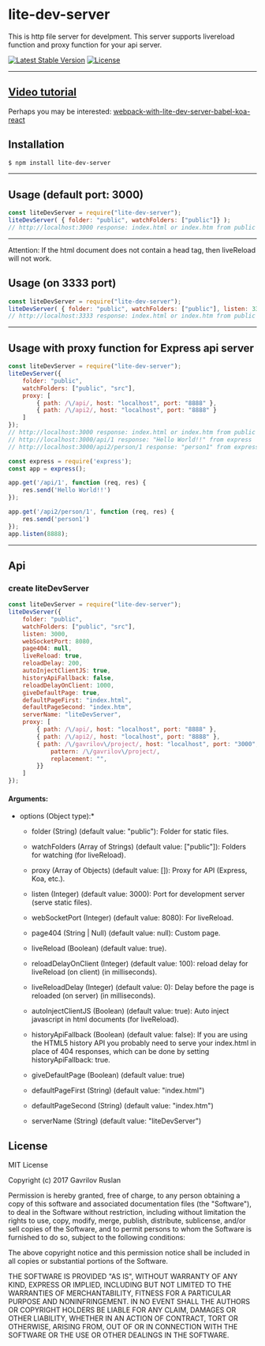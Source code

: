 # lite-dev-server
This is http file server for develpment. This server supports livereload function and proxy function for your api server.

[![Latest Stable Version](https://img.shields.io/npm/v/lite-dev-server.svg)](https://www.npmjs.com/package/lite-dev-server)
[![License](https://img.shields.io/npm/l/lite-dev-server.svg)](https://www.npmjs.com/package/lite-dev-server)

----------

## [Video tutorial](https://youtu.be/x2N2jSCACzM)

Perhaps you may be interested: [webpack-with-lite-dev-server-babel-koa-react](https://github.com/shadowwzw/webpack-with-lite-dev-server-babel-koa-react)

## **Installation**

```bash
$ npm install lite-dev-server
```
----------
## **Usage (default port: 3000)**

```js
const liteDevServer = require("lite-dev-server");
liteDevServer( { folder: "public", watchFolders: ["public"]} );
// http://localhost:3000 response: index.html or index.htm from public folder.
```
----------

Attention: If the html document does not contain a head tag, then liveReload will not work.

## **Usage (on 3333 port)**

```js
const liteDevServer = require("lite-dev-server");
liteDevServer( { folder: "public", watchFolders: ["public"], listen: 3333,} ); 
// http://localhost:3333 response: index.html or index.htm from public folder.
```
----------

## **Usage with proxy function for Express api server**

```js
const liteDevServer = require("lite-dev-server");
liteDevServer({
    folder: "public",
    watchFolders: ["public", "src"],
    proxy: [
        { path: /\/api/, host: "localhost", port: "8888" },
        { path: /\/api2/, host: "localhost", port: "8888" }
    ]
});
// http://localhost:3000 response: index.html or index.htm from public folder.
// http://localhost:3000/api/1 response: "Hello World!!" from express
// http://localhost:3000/api2/person/1 response: "person1" from express

const express = require('express');
const app = express();

app.get('/api/1', function (req, res) {
    res.send('Hello World!!')
});

app.get('/api2/person/1', function (req, res) {
    res.send('person1')
});
app.listen(8888);
```
----------

## **Api**

### **create liteDevServer**
```js
const liteDevServer = require("lite-dev-server");
liteDevServer({
    folder: "public",
    watchFolders: ["public", "src"],
    listen: 3000,
    webSocketPort: 8080,
    page404: null,
    liveReload: true,
    reloadDelay: 200,
    autoInjectClientJS: true,
    historyApiFallback: false,
    reloadDelayOnClient: 1000,
    giveDefaultPage: true,
    defaultPageFirst: "index.html",
    defaultPageSecond: "index.htm",
    serverName: "liteDevServer",
    proxy: [
        { path: /\/api/, host: "localhost", port: "8888" },
        { path: /\/api2/, host: "localhost", port: "8888" },
        { path: /\/gavrilov\/project/, host: "localhost", port: "3000", pathRewrite: {
            pattern: /\/gavrilov\/project/,
            replacement: "",
        }}
    ]
});
```
#### **Arguments**:

* options (Object type):*

  * folder (String) (default value: "public"): Folder for static files.

  * watchFolders (Array of Strings) (default value: ["public"]): Folders for watching (for liveReload).

  * proxy (Array of Objects) (default value: []): Proxy for API (Express, Koa, etc.).
  
  * listen (Integer) (default value: 3000): Port for development server (serve static files).
  
  * webSocketPort (Integer) (default value: 8080): For liveReload.
  
  * page404 (String | Null) (default value: null): Custom page.
  
  * liveReload (Boolean) (default value: true).
  
  * reloadDelayOnClient (Integer) (default value: 100): reload delay for liveReload (on client) (in milliseconds).
  
  * liveReloadDelay (Integer) (default value: 0): Delay before the page is reloaded (on server) (in milliseconds).
  
  * autoInjectClientJS (Boolean) (default value: true): Auto inject javascript in html documents (for liveReload).
  
  * historyApiFallback (Boolean) (default value: false): If you are using the HTML5 history API you probably need to serve your index.html in place of 404 responses, which can be done by setting historyApiFallback: true.

  * giveDefaultPage (Boolean) (default value: true)

  * defaultPageFirst (String) (default value: "index.html")

  * defaultPageSecond (String) (default value: "index.htm")
  
  * serverName (String) (default value: "liteDevServer")

## **License**

MIT License

Copyright (c) 2017 Gavrilov Ruslan

Permission is hereby granted, free of charge, to any person obtaining a copy
of this software and associated documentation files (the "Software"), to deal
in the Software without restriction, including without limitation the rights
to use, copy, modify, merge, publish, distribute, sublicense, and/or sell
copies of the Software, and to permit persons to whom the Software is
furnished to do so, subject to the following conditions:

The above copyright notice and this permission notice shall be included in all
copies or substantial portions of the Software.

THE SOFTWARE IS PROVIDED "AS IS", WITHOUT WARRANTY OF ANY KIND, EXPRESS OR
IMPLIED, INCLUDING BUT NOT LIMITED TO THE WARRANTIES OF MERCHANTABILITY,
FITNESS FOR A PARTICULAR PURPOSE AND NONINFRINGEMENT. IN NO EVENT SHALL THE
AUTHORS OR COPYRIGHT HOLDERS BE LIABLE FOR ANY CLAIM, DAMAGES OR OTHER
LIABILITY, WHETHER IN AN ACTION OF CONTRACT, TORT OR OTHERWISE, ARISING FROM,
OUT OF OR IN CONNECTION WITH THE SOFTWARE OR THE USE OR OTHER DEALINGS IN THE
SOFTWARE.